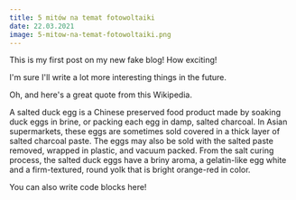 ```yaml
---
title: 5 mitów na temat fotowoltaiki
date: 22.03.2021
image: 5-mitow-na-temat-fotowoltaiki.png
---
```


This is my first post on my new fake blog! How exciting!

I'm sure I'll write a lot more interesting things in the future.

Oh, and here's a great quote from this Wikipedia.

A salted duck egg is a Chinese preserved food product made by soaking duck
eggs in brine, or packing each egg in damp, salted charcoal. In Asian
supermarkets, these eggs are sometimes sold covered in a thick layer of salted
charcoal paste. The eggs may also be sold with the salted paste removed,
wrapped in plastic, and vacuum packed. From the salt curing process, the
salted duck eggs have a briny aroma, a gelatin-like egg white and a
firm-textured, round yolk that is bright orange-red in color.

You can also write code blocks here!
